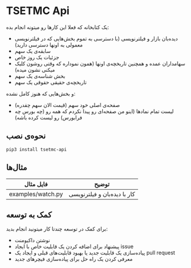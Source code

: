 # TSETMC Api

یک کتابخانه که فعلا این کارها رو میتونه انجام بده:

- دیده‌بان بازار و فیلترنویسی (با دسترسی به تموم بخش‌هایی که در فیلترنویسی معمولی به اونها دسترسی دارید)
- سابقه‌ی یک سهم
- جزئیات یک روز خاص
- سهامداران عمده و همچنین تاریخچه‌ی اونها (همون نموداره که وقتی روشون کلیک میکنی نشون میده)
- بخش شناسه‌ی یک سهم
- تاریخچه‌ی حقیقی حقوقی یک سهم

و بخش‌هایی که هنوز کامل نشده:

- صفحه‌ی اصلی خود سهم (قیمت الان سهم چقدره)
- لیست تمام نماد‌ها (اینو من صفحه‌ای رو پیدا نکردم که همه رو (چه بورس چه فرابورس) رو لیست کرده باشه)

## نحوه‌ی نصب

```shell script
pip3 install tsetmc-api
```

## مثال‌ها

| فایل مثال | توضیح |
|-----------|-------|
| examples/watch.py | کار با دیده‌بان و فیلترنویسی |

## کمک به توسعه

برای کمک در توسعه چندتا کار میتونید انجام بدید:

- نوشتن داکیومنت
- پیشنهاد برای اضافه کردن یک قابلیت خاص با ایجاد issue
- پیاده‌سازی یک قابلیت جدید یا بهبود قابلیت‌های قبلی و ایجاد یک pull request
- معرفی کردن یک راه حل برای پیاده‌سازی فیچرهای جدید
